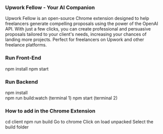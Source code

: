 ### Upwork Fellow - Your AI Companion

Upwork Fellow is an open-source Chrome extension designed to help freelancers generate compelling proposals using the power of the OpenAI API. With just a few clicks, you can create professional and persuasive proposals tailored to your client's needs, increasing your chances of landing more projects. Perfect for freelancers on Upwork and other freelance platforms.

### Run Front-End
npm install
npm start

### Run Backend
npm install </br>
npm run build:watch (terminal 1)
npm start (terminal 2)

### How to add in the Chrome Extension
cd client
npm run build 
Go to chrome
Click on load unpacked
Select the build folder
